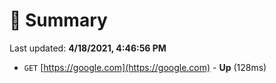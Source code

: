 # 📖 Summary
Last updated: **4/18/2021, 4:46:56 PM**

- `GET` [https://google.com](https://google.com) - **Up** (128ms)
